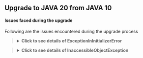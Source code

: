 ## Upgrade to JAVA 20 from JAVA 10

#### Issues faced during the upgrade

Following are the issues encountered during the upgrade process

<blockquote>
<details>
    <summary><strong>Click to see details of ExceptionInInitializerError</strong></summary>

### Fatal error compiling: java.lang.ExceptionInInitializerError

Right after changing the JAVA version from `10` to `20` in the [pom.xml](../pom.xml) file,

`mvn clean compile` started failing with fatal error.

<blockquote>
<details>
    <summary><strong>Click here for stacktrace</strong></summary>

```exception
[ERROR] Failed to execute goal org.apache.maven.plugins:maven-compiler-plugin:3.7.0:testCompile (default-testCompile) on project ynami: 
Fatal error compiling: java.lang.ExceptionInInitializerError: 
Unable to make field private com.sun.tools.javac.processing.JavacProcessingEnvironment$DiscoveredProcessors 
com.sun.tools.javac.processing.JavacProcessingEnvironment.discoveredProcs accessible: 
module jdk.compiler does not "opens com.sun.tools.javac.processing" to unnamed module @11216e2e
```

</details>
</blockquote>

### Fix

Fix for this problem in my setup/environment was just to set the latest version (i.e. `1.18.28`) for the `lombok` maven
plugin in the [pom.xml](../pom.xml) file.

</details>
</blockquote>


<blockquote>
<details>
    <summary><strong>Click to see details of InaccessibleObjectException</strong></summary>

### Application run failed: java.lang.reflect.InaccessibleObjectException

Right after fixing the issues with compiling the project, 

`mvn clean spring-boot:run` started failing with `Application run failed` with `InaccessibleObjectException` exception.

<blockquote>
<details>
    <summary><strong>Click here for stacktrace</strong></summary>

```exception
Caused by: java.lang.reflect.InaccessibleObjectException: Unable to make protected final java.lang.Class 
java.lang.ClassLoader.defineClass(java.lang.String,byte[],int,int,java.security.ProtectionDomain) 
throws java.lang.ClassFormatError accessible: module java.base does not "opens java.lang" to unnamed module @3f3e6f71
    at java.base/java.lang.reflect.AccessibleObject.throwInaccessibleObjectException(AccessibleObject.java:387)
    at java.base/java.lang.reflect.AccessibleObject.checkCanSetAccessible(AccessibleObject.java:363)
    at java.base/java.lang.reflect.AccessibleObject.checkCanSetAccessible(AccessibleObject.java:311)
    at java.base/java.lang.reflect.Method.checkCanSetAccessible(Method.java:201)
    at java.base/java.lang.reflect.Method.setAccessible(Method.java:195)
    at org.springframework.cglib.core.ReflectUtils$1.run(ReflectUtils.java:61)
    at java.base/java.security.AccessController.doPrivileged(AccessController.java:571)
    at org.springframework.cglib.core.ReflectUtils.<clinit>(ReflectUtils.java:52)
    at org.springframework.cglib.core.KeyFactory$Generator.generateClass(KeyFactory.java:243)
    at org.springframework.cglib.core.DefaultGeneratorStrategy.generate(DefaultGeneratorStrategy.java:25)
    at org.springframework.cglib.core.AbstractClassGenerator.generate(AbstractClassGenerator.java:329)
    ... 30 common frames omitted
2023-08-13 00:12:58.495 ERROR 96857 --- [  restartedMain] o.s.boot.SpringApplication               : Application run failed
```

</details>
</blockquote>

### Fix

I guess, since Java 17, we need to add the following `add-opens` to VM options in order to use reflection.

So fix for this problem in my setup/environment was just to set the `jvmArguments` with `add-opens` in the 
`spring-boot-maven-plugin` maven plugin in the [pom.xml](../pom.xml) file.

```xml
<plugin>
    <groupId>org.springframework.boot</groupId>
    <artifactId>spring-boot-maven-plugin</artifactId>
    <configuration>
        <!-- The following 'add-opens' args are required for reflection -->
        <jvmArguments>
            --add-opens java.base/java.lang=ALL-UNNAMED
            --add-opens java.base/java.lang.reflect=ALL-UNNAMED
        </jvmArguments>
    </configuration>
</plugin>
```

But don't forget to add the following to VM options if running this application from IDE:

`--add-opens java.base/java.lang=ALL-UNNAMED --add-opens java.base/java.lang.reflect=ALL-UNNAMED`

</details>
</blockquote>

